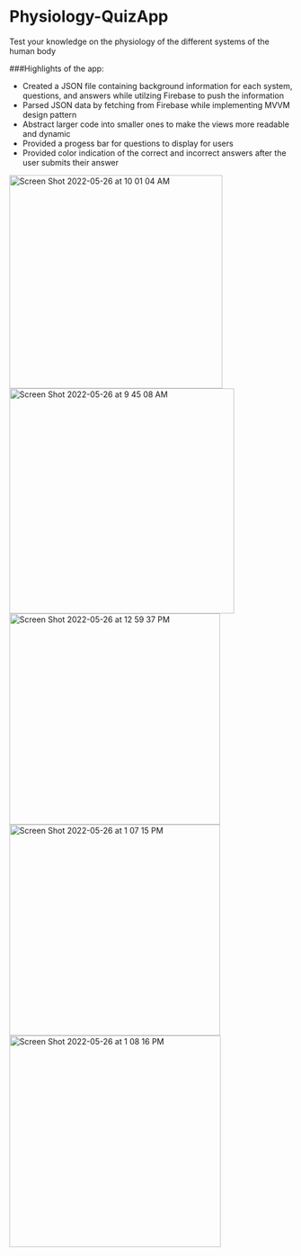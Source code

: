 # Physiology-QuizApp
Test your knowledge on the physiology of the different systems of the human body


###Highlights of the app:
- Created a JSON file containing background information for each system, questions, and answers while utilzing Firebase to push the information
- Parsed JSON data by fetching from Firebase while implementing MVVM design pattern
- Abstract larger code into smaller ones to make the views more readable and dynamic 
- Provided a progess bar for questions to display for users
- Provided color indication of the correct and incorrect answers after the user submits their answer

<img width="379" alt="Screen Shot 2022-05-26 at 10 01 04 AM" src="https://user-images.githubusercontent.com/80538229/170547587-8a350786-18e0-4f48-94f2-f51b8f9a1b0c.png">
<img width="400" alt="Screen Shot 2022-05-26 at 9 45 08 AM" src="https://user-images.githubusercontent.com/80538229/170547604-c18c4d88-3151-4d3e-b30c-5ae43dacb109.png">
<img width="375" alt="Screen Shot 2022-05-26 at 12 59 37 PM" src="https://user-images.githubusercontent.com/80538229/170549510-9d3a7604-412c-4e2d-b766-7fcf530a7477.png">
<img width="375" alt="Screen Shot 2022-05-26 at 1 07 15 PM" src="https://user-images.githubusercontent.com/80538229/170549372-e123e65b-67d4-4b97-b16d-68a0f7292d16.png">
<img width="376" alt="Screen Shot 2022-05-26 at 1 08 16 PM" src="https://user-images.githubusercontent.com/80538229/170549388-8a83572f-034a-4392-8405-743055ed14f1.png">
